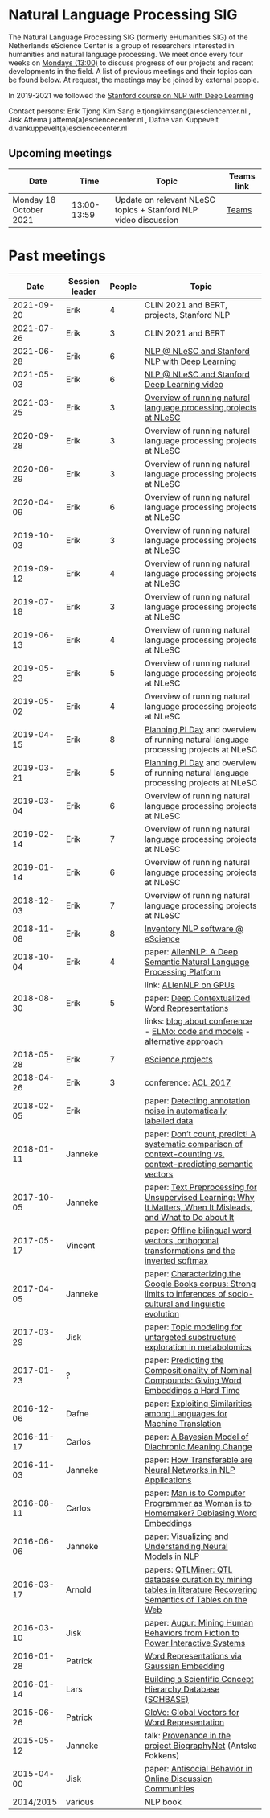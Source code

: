 # Natural Language Processing SIG

The Natural Language Processing SIG (formerly eHumanities SIG) of the Netherlands eScience Center is a group of researchers interested in humanities and natural language processing. We meet once every four weeks on [Mondays (13:00)](https://github.com/nlesc-sigs/propose-a-sig/blob/master/schedule.md) to discuss progress of our projects and recent developments in the field. A list of previous meetings and their topics can be found below. At request, the meetings may be joined by external people.

In 2019-2021 we followed the [Stanford course on NLP with Deep Learning](nlp-deeplearning.md)

Contact persons: Erik Tjong Kim Sang e.tjongkimsang(a)esciencenter.nl ,
                 Jisk Attema j.attema(a)esciencecenter.nl ,
                 Dafne van Kuppevelt d.vankuppevelt(a)esciencecenter.nl


## Upcoming meetings

| Date | Time |Topic | Teams link |
|------|------|------|------------|
| Monday 18 October 2021 | 13:00-13:59 | Update on relevant NLeSC topics + Stanford NLP video discussion | [Teams](ihttps://teams.microsoft.com/l/meetup-join/19%3ameeting_NTUzOTk2YzItNzk5YS00MzczLWIyMzQtM2MyMDA2MzJhMDQ2%40thread.v2/0?context=%7b%22Tid%22%3a%22aa3aeacc-6307-42b2-ac05-787dd5c32574%22%2c%22Oid%22%3a%2289da8bba-97dd-4619-9650-a0c34abc187e%22%7d) |


# Past meetings

| Date | Session leader | People | Topic |
|------|----------------|--------|-------|
| 2021-09-20 | Erik | 4 | CLIN 2021 and BERT, projects, Stanford NLP |
| 2021-07-26 | Erik | 3 | CLIN 2021 and BERT |
| 2021-06-28 | Erik | 6 | [NLP @ NLeSC and Stanford NLP with Deep Learning](20210628-meeting.md) |
| 2021-05-03 | Erik | 6 | [NLP @ NLeSC and Stanford Deep Learning video](20210503-meeting.md) |
| 2021-03-25 | Erik | 3 | [Overview of running natural language processing projects at NLeSC](20210325-meeting.md) |
| 2020-09-28 | Erik | 3 | Overview of running natural language processing projects at NLeSC |
| 2020-06-29 | Erik | 3 | Overview of running natural language processing projects at NLeSC |
| 2020-04-09 | Erik | 6 | Overview of running natural language processing projects at NLeSC |
| 2019-10-03 | Erik | 3 | Overview of running natural language processing projects at NLeSC |
| 2019-09-12 | Erik | 4 | Overview of running natural language processing projects at NLeSC |
| 2019-07-18 | Erik | 3 | Overview of running natural language processing projects at NLeSC |
| 2019-06-13 | Erik | 4 | Overview of running natural language processing projects at NLeSC |
| 2019-05-23 | Erik | 5 | Overview of running natural language processing projects at NLeSC |
| 2019-05-02 | Erik | 4 | Overview of running natural language processing projects at NLeSC |
| 2019-04-15 | Erik | 8 | [Planning PI Day](https://github.com/NLeSC/ehumanities-sig/blob/master/2019-pi-day.md) and overview of running natural language processing projects at NLeSC |
| 2019-03-21 | Erik | 5 | [Planning PI Day](https://github.com/NLeSC/ehumanities-sig/blob/master/2019-pi-day.md) and overview of running natural language processing projects at NLeSC |
| 2019-03-04 | Erik | 6 | Overview of running natural language processing projects at NLeSC |
| 2019-02-14 | Erik | 7 | Overview of running natural language processing projects at NLeSC |
| 2019-01-14 | Erik | 6 | Overview of running natural language processing projects at NLeSC |
| 2018-12-03 | Erik | 7 | Overview of running natural language processing projects at NLeSC |
| 2018-11-08 | Erik | 8 | [Inventory NLP software @ eScience](https://github.com/NLeSC/ehumanities-sig/blob/master/useful-nlp-software.md) |
| 2018-10-04 | Erik | 4 | paper: [AllenNLP: A Deep Semantic Natural Language Processing Platform](http://aclweb.org/anthology/W18-2501) |
|            |      |   | link: [ALlenNLP on GPUs](https://medium.com/@markn_67491/run-allennlp-models-on-free-gpus-using-googles-colab-notebooks-4db9359970c1) |
| 2018-08-30 | Erik | 5 | paper: [Deep Contextualized Word Representations](http://aclweb.org/anthology/N18-1202) |
|            |      |   | links: [blog about conference](http://blog.aylien.com/highlights-of-naacl-hlt-2018-generalization-test-of-time-and-dialogue-systems/) - [ELMo: code and models](https://allennlp.org/elmo) - [alternative approach](http://alanakbik.github.io/papers/coling2018.pdf)
| 2018-05-28 | Erik | 7 | [eScience projects](https://github.com/NLeSC/ehumanities-sig/blob/master/20180528-projects.md) |
| 2018-04-26 | Erik | 3 | conference: [ACL 2017](https://github.com/NLeSC/ehumanities-sig/blob/master/20180426-acl2017.md) |
| 2018-02-05 | Erik |  | paper: [Detecting annotation noise in automatically labelled data](http://www.aclweb.org/anthology/P/P17/P17-1107.pdf) |
| 2018-01-11 | Janneke | |  paper: [Don’t count, predict! A systematic comparison of context-counting vs. context-predicting semantic vectors](http://www.aclweb.org/anthology/P14-1023) |
| 2017-10-05 | Janneke | | paper: [Text Preprocessing for Unsupervised Learning: Why It Matters, When It Misleads, and What to Do about It](https://papers.ssrn.com/sol3/Papers.cfm?abstract_id=2849145) |
| 2017-05-17 | Vincent | | paper: [Offline bilingual word vectors, orthogonal transformations and the inverted softmax](https://arxiv.org/pdf/1702.03859.pdf) |
| 2017-04-05 | Janneke | | paper: [Characterizing the Google Books corpus: Strong limits to inferences of socio-cultural and linguistic evolution](https://arxiv.org/pdf/1501.00960.pdf) |
| 2017-03-29 | Jisk | | paper: [Topic modeling for untargeted substructure exploration in metabolomics](http://www.pnas.org/content/113/48/13738) |
| 2017-01-23 | ? |  | paper: [Predicting the Compositionality of Nominal Compounds: Giving Word Embeddings a Hard Time](https://www.aclweb.org/anthology/P/P16/P16-1187.pdf) |
| 2016-12-06 | Dafne | | paper: [Exploiting Similarities among Languages for Machine Translation](https://arxiv.org/pdf/1309.4168.pdf) |
| 2016-11-17 | Carlos | | paper: [A Bayesian Model of Diachronic Meaning Change](http://aclweb.org/anthology/Q/Q16/Q16-1003.pdf) |
| 2016-11-03 | Janneke | | paper: [How Transferable are Neural Networks in NLP Applications](http://www.aclweb.org/anthology/D/D16/D16-1046.pdf) |
| 2016-08-11 | Carlos | | paper: [Man is to Computer Programmer as Woman is to Homemaker? Debiasing Word Embeddings](https://papers.nips.cc/paper/6228-man-is-to-computer-programmer-as-woman-is-to-homemaker-debiasing-word-embeddings.pdf) |
| 2016-06-06 | Janneke | | paper: [Visualizing and Understanding Neural Models in NLP](http://www.aclweb.org/anthology/N/N16/N16-1082.pdf) |
| 2016-03-17 | Arnold | | papers: [QTLMiner: QTL database curation by mining tables in literature](https://academic.oup.com/bioinformatics/article/31/10/1689/177318) [Recovering Semantics of Tables on the Web](http://ilpubs.stanford.edu:8090/1012/1/tables.pdf) |
| 2016-03-10 | Jisk | | paper: [Augur: Mining Human Behaviors from Fiction to Power Interactive Systems](http://hci.stanford.edu/publications/2016/ethan/augur-chi-2016.pdf) |
| 2016-01-28 | Patrick | | [Word Representations via Gaussian Embedding](https://arxiv.org/abs/1412.6623) |
| 2016-01-14 | Lars | | [Building a Scientific Concept Hierarchy Database (SCHBASE)](http://aclweb.org/anthology/P/P15/P15-1059.pdf) |
| 2015-06-26 | Patrick | | [GloVe: Global Vectors for Word Representation](https://nlp.stanford.edu/projects/glove/) |
| 2015-05-12 | Janneke | | talk: [Provenance in the project BiographyNet](http://linkedscience.org/wp-content/uploads/2013/04/paper7.pdf) (Antske Fokkens) | 
| 2015-04-00 | Jisk | | paper: [Antisocial Behavior in Online Discussion Communities](https://arxiv.org/pdf/1504.00680v1.pdf) |
| 2014/2015 | various | | NLP book |
